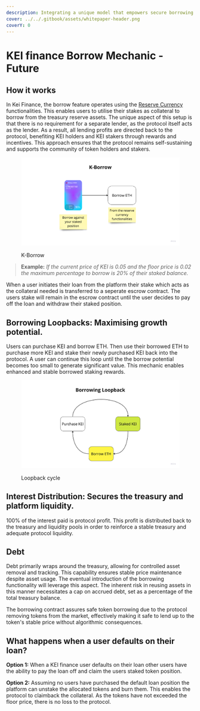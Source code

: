 ```yaml
---
description: Integrating a unique model that empowers secure borrowing practices
cover: ../../.gitbook/assets/whitepaper-header.png
coverY: 0
---
```


# KEI finance Borrow Mechanic - Future

## How it works&#x20;

In Kei Finance, the borrow feature operates using the [Reserve Currency](broken-reference) functionalities. This enables users to utilise their stakes as collateral to borrow from the treasury reserve assets. The unique aspect of this setup is that there is no requirement for a separate lender, as the protocol itself acts as the lender. As a result, all lending profits are directed back to the protocol, benefiting KEI holders and KEI stakers through rewards and incentives. This approach ensures that the protocol remains self-sustaining and supports the community of token holders and stakers.

<figure><img src="../../.gitbook/assets/image (39).png" alt=""><figcaption><p>K-Borrow</p></figcaption></figure>

> **Example:** _If the current price of KEI is 0.05 and the floor price is 0.02 the maximum percentage to borrow is 20% of their staked balance._

When a user initiates their loan from the platform their stake which acts as the collateral needed is transferred to a seperate escrow contract. The users stake will remain in the escrow contract until the user decides to pay off the loan and withdraw their staked position.&#x20;

## Borrowing Loopbacks: Maximising growth potential.&#x20;

Users can purchase KEI and borrow ETH. Then use their borrowed ETH to purchase more KEI and stake their newly purchased KEI back into the protocol. A user can continue this loop until the the borrow potential becomes too small to generate significant value. This mechanic enables enhanced and stable borrowed staking rewards.&#x20;

<figure><img src="../../.gitbook/assets/image (29).png" alt=""><figcaption><p>Loopback cycle</p></figcaption></figure>

## Interest Distribution: Secures the treasury and platform liquidity.

100% of the interest paid is protocol profit. This profit is distributed back to the treasury and liquidity pools in order to reinforce a stable treasury and adequate protocol liquidity.  &#x20;

## Debt&#x20;

Debt primarily wraps around the treasury, allowing for controlled asset removal and tracking. This capability ensures stable price maintenance despite asset usage. The eventual introduction of the borrowing functionality will leverage this aspect. The inherent risk in reusing assets in this manner necessitates a cap on accrued debt, set as a percentage of the total treasury balance.

The borrowing contract assures safe token borrowing due to the protocol removing tokens from the market, effectively making it safe to lend up to the token's stable price without algorithmic consequences.

## What happens when a user defaults on their loan?&#x20;

**Option 1:** When a KEI finance user defaults on their loan other users have the ability to pay the loan off and claim the users staked token position.&#x20;

**Option 2:** Assuming no users have purchased the default loan position the platform can unstake the allocated tokens and burn them. This enables the protocol to claimback the collateral. As the tokens have not exceeded the floor price, there is no loss to the protocol.
